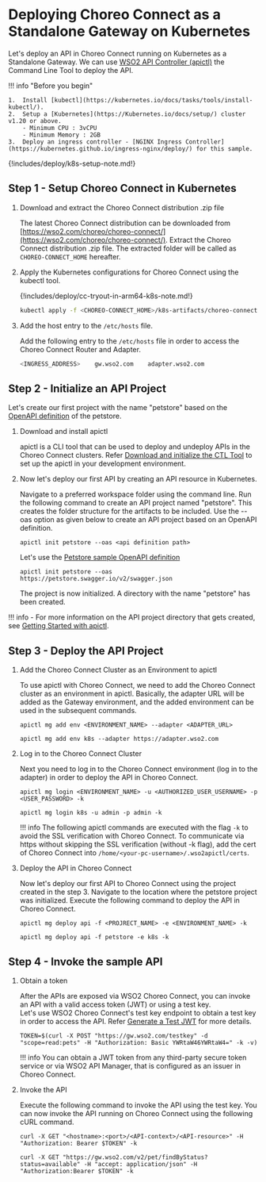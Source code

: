 # Deploying Choreo Connect as a Standalone Gateway on Kubernetes

Let's deploy an API in Choreo Connect running on Kubernetes as a Standalone Gateway. We can use [WSO2 API Controller (apictl)]({{base_path}}/reference/apictl/wso2-api-controller/) the Command Line Tool to deploy the API.

!!! info "Before you begin"

    1.  Install [kubectl](https://kubernetes.io/docs/tasks/tools/install-kubectl/).
    2.  Setup a [Kubernetes](https://Kubernetes.io/docs/setup/) cluster v1.20 or above.
        - Minimum CPU : 3vCPU
        - Minimum Memory : 2GB
    3.  Deploy an ingress controller - [NGINX Ingress Controller](https://kubernetes.github.io/ingress-nginx/deploy/) for this sample.

{!includes/deploy/k8s-setup-note.md!}

## Step 1 - Setup Choreo Connect in Kubernetes

1.  Download and extract the Choreo Connect distribution .zip file

    The latest Choreo Connect distribution can be downloaded from [https://wso2.com/choreo/choreo-connect/](https://wso2.com/choreo/choreo-connect/). Extract the Choreo Connect distribution .zip file. The extracted folder will be called as `CHOREO-CONNECT_HOME` hereafter.

2.  Apply the Kubernetes configurations for Choreo Connect using the kubectl tool.

     {!includes/deploy/cc-tryout-in-arm64-k8s-note.md!}

     ```bash
     kubectl apply -f <CHOREO-CONNECT_HOME>/k8s-artifacts/choreo-connect
     ```

3.  Add the host entry to the `/etc/hosts` file.

    Add the following entry to the `/etc/hosts` file in order to access the Choreo Connect Router and Adapter.

    ```sh
    <INGRESS_ADDRESS>    gw.wso2.com    adapter.wso2.com
    ```

## Step 2 - Initialize an API Project

Let's create our first project with the name "petstore" based on the [OpenAPI definition](https://petstore.swagger.io/v2/swagger.json) of the petstore.

1. Download and install apictl

    apictl is a CLI tool that can be used to deploy and undeploy APIs in the Choreo Connect clusters.
    Refer [Download and initialize the CTL Tool]({{base_path}}/install-and-setup/setup/api-controller/getting-started-with-wso2-api-controller/#download-and-initialize-the-ctl-tool)
    to set up the apictl in your development environment.
    
2. Now let's deploy our first API by creating an API resource in Kubernetes.

    Navigate to a preferred workspace folder using the command line. Run the following command to create an API project named "petstore". This creates the folder structure for the artifacts to be included. Use the --oas option as given below to create an API project based on an OpenAPI definition.

    ```shell
    apictl init petstore --oas <api definition path>
    ```
    
    Let's use the [Petstore sample OpenAPI definition](https://petstore.swagger.io/)
    
    ```shell
    apictl init petstore --oas https://petstore.swagger.io/v2/swagger.json
    ```
    
    The project is now initialized. A directory with the name "petstore" has been created.

!!! info
    -   For more information on the API project directory that gets created, see [Getting Started with apictl]({{base_path}}/install-and-setup/setup/api-controller/getting-started-with-wso2-api-controller).

## Step 3 - Deploy the API Project

1. Add the Choreo Connect Cluster as an Environment to apictl

    To use apictl with Choreo Connect, we need to add the Choreo Connect cluster as an environment in apictl.
    Basically, the adapter URL will be added as the Gateway environment, and the added environment can be used in the subsequent commands.

    ``` shell tab="Format"
    apictl mg add env <ENVIRONMENT_NAME> --adapter <ADAPTER_URL>
    ```

    ``` shell tab="Example"
    apictl mg add env k8s --adapter https://adapter.wso2.com
    ```

2. Log in to the Choreo Connect Cluster

    Next you need to log in to the Choreo Connect environment (log in to the adapter) in order to deploy the API in Choreo Connect.

    ``` shell tab="Format"
    apictl mg login <ENVIRONMENT_NAME> -u <AUTHORIZED_USER_USERNAME> -p <USER_PASSWORD> -k
    ```

    ``` shell tab="Example"
    apictl mg login k8s -u admin -p admin -k
    ```

    !!! info
        The following apictl commands are executed with the flag `-k` to avoid the SSL verification with Choreo Connect. To communicate via https without skipping the SSL verification (without -k flag), add the cert of Choreo Connect into `/home/<your-pc-username>/.wso2apictl/certs`.

3. Deploy the API in Choreo Connect

    Now let's deploy our first API to Choreo Connect using the project created in the step 3.
    Navigate to the location where the petstore project was initialized. Execute the following command to deploy the API in Choreo Connect.

    ``` shell tab="Format"
    apictl mg deploy api -f <PROJRECT_NAME> -e <ENVIRONMENT_NAME> -k
    ```

    ``` shell tab="Example"
    apictl mg deploy api -f petstore -e k8s -k
    ```

## Step 4 - Invoke the sample API

1. Obtain a token

    After the APIs are exposed via WSO2 Choreo Connect, you can invoke an API with a valid access token (JWT) or using a test key.   
    Let's use WSO2 Choreo Connect's test key endpoint to obtain a test key in order to access the API. Refer [Generate a Test JWT]({{base_path}}/deploy-and-publish/deploy-on-gateway/choreo-connect/security/generate-a-test-jwt) for more details.

    ``` shell tab="Sample Token"
    TOKEN=$(curl -X POST "https://gw.wso2.com/testkey" -d "scope=read:pets" -H "Authorization: Basic YWRtaW46YWRtaW4=" -k -v)
    ```

    !!! info
        You can obtain a JWT token from any third-party secure token service or via WSO2 API Manager, that is configured as an issuer in Choreo Connect.

2. Invoke the API

    Execute the following command to invoke the API using the test key. You can now invoke the API running on Choreo Connect using the following cURL command.

    ``` shell tab="Format"
    curl -X GET "<hostname>:<port>/<API-context>/<API-resource>" -H "Authorization: Bearer $TOKEN" -k
    ```

    ``` shell tab="Example"
    curl -X GET "https://gw.wso2.com/v2/pet/findByStatus?status=available" -H "accept: application/json" -H "Authorization:Bearer $TOKEN" -k
    ```
